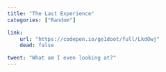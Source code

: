 ```yaml
---
title: "The Last Experience"
categories: ["Random"]

link:
    url: "https://codepen.io/ge1doot/full/LkdOwj"
    dead: false

tweet: "What am I even looking at?"
---
```

